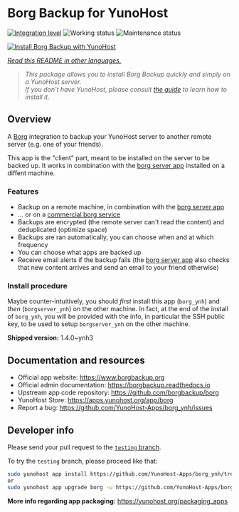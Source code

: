 <!--
N.B.: This README was automatically generated by <https://github.com/YunoHost/apps/tree/master/tools/readme_generator>
It shall NOT be edited by hand.
-->

# Borg Backup for YunoHost

[![Integration level](https://apps.yunohost.org/badge/integration/borg)](https://ci-apps.yunohost.org/ci/apps/borg/)
![Working status](https://apps.yunohost.org/badge/state/borg)
![Maintenance status](https://apps.yunohost.org/badge/maintained/borg)

[![Install Borg Backup with YunoHost](https://install-app.yunohost.org/install-with-yunohost.svg)](https://install-app.yunohost.org/?app=borg)

*[Read this README in other languages.](./ALL_README.md)*

> *This package allows you to install Borg Backup quickly and simply on a YunoHost server.*  
> *If you don't have YunoHost, please consult [the guide](https://yunohost.org/install) to learn how to install it.*

## Overview

A [Borg](https://borgbackup.readthedocs.io/en/stable/index.html#what-is-borgbackup) integration to backup your YunoHost server to another remote server (e.g. one of your friends).

This app is the "client" part, meant to be installed on the server to be backed up. It works in combination with the [borg server app](https://apps.yunohost.org/app/borgserver) installed on a diffent machine.

### Features

- Backup on a remote machine, in combination with the [borg server app](https://apps.yunohost.org/app/borgserver)
- ... or on a [commercial borg service](https://www.borgbackup.org/support/commercial.html)
- Backups are encrypted (the remote server can't read the content) and deduplicated (optimize space)
- Backups are ran automatically, you can choose when and at which frequency
- You can choose what apps are backed up
- Receive email alerts if the backup fails (the [borg server app](https://apps.yunohost.org/app/borgserver) also checks that new content arrives and send an email to your friend otherwise)

### Install procedure

Maybe counter-intuitively, you should *first* install this app (`borg_ynh`) and *then* (`borgserver_ynh`) on the other machine. In fact, at the end of the install of `borg_ynh`, you will be provided with the info, in particular the SSH public key, to be used to setup `borgserver_ynh` on the other machine.


**Shipped version:** 1.4.0~ynh3
## Documentation and resources

- Official app website: <https://www.borgbackup.org>
- Official admin documentation: <https://borgbackup.readthedocs.io>
- Upstream app code repository: <https://github.com/borgbackup/borg>
- YunoHost Store: <https://apps.yunohost.org/app/borg>
- Report a bug: <https://github.com/YunoHost-Apps/borg_ynh/issues>

## Developer info

Please send your pull request to the [`testing` branch](https://github.com/YunoHost-Apps/borg_ynh/tree/testing).

To try the `testing` branch, please proceed like that:

```bash
sudo yunohost app install https://github.com/YunoHost-Apps/borg_ynh/tree/testing --debug
or
sudo yunohost app upgrade borg -u https://github.com/YunoHost-Apps/borg_ynh/tree/testing --debug
```

**More info regarding app packaging:** <https://yunohost.org/packaging_apps>
